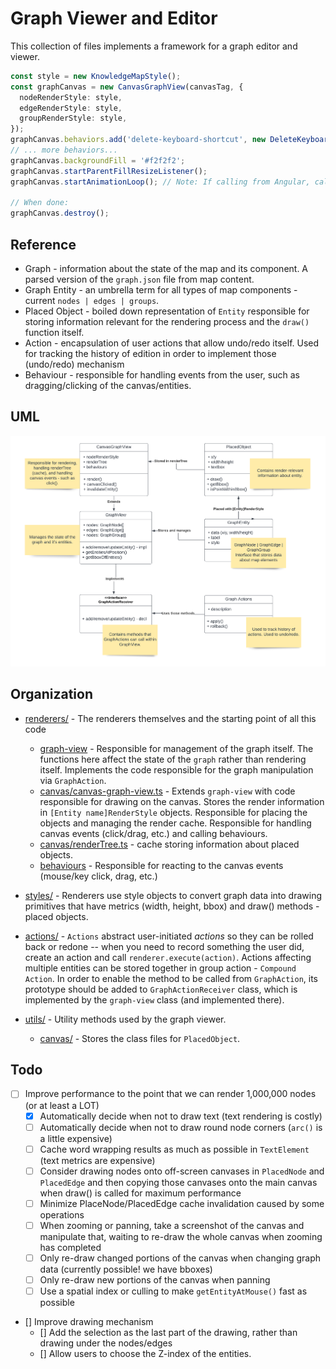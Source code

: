 # Graph Viewer and Editor

This collection of files implements a framework for a graph editor and viewer.

```typescript
const style = new KnowledgeMapStyle();
const graphCanvas = new CanvasGraphView(canvasTag, {
  nodeRenderStyle: style,
  edgeRenderStyle: style,
  groupRenderStyle: style,
});
graphCanvas.behaviors.add('delete-keyboard-shortcut', new DeleteKeyboardShortcut(graphCanvas), -100);
// ... more behaviors...
graphCanvas.backgroundFill = '#f2f2f2';
graphCanvas.startParentFillResizeListener();
graphCanvas.startAnimationLoop(); // Note: If calling from Angular, call outside Angular with ngZone

// When done:
graphCanvas.destroy();
```

## Reference
* Graph - information about the state of the map and its component. A parsed version of the `graph.json` file from map content.
* Graph Entity - an umbrella term for all types of map components - current `nodes | edges | groups`.
* Placed Object - boiled down representation of `Entity` responsible for storing information relevant for
the rendering process and the `draw()` function itself.
* Action - encapsulation of user actions that allow undo/redo itself. Used for tracking the history of edition in order to implement
those (undo/redo) mechanism
* Behaviour - responsible for handling events from the user, such as dragging/clicking of the canvas/entities.


## UML
![Graph viewer implementation schema](graph-viewer-uml.png)

## Organization

* [renderers/](renderers) - The renderers themselves and the starting point of all this code
  * [graph-view](renderers/graph-view.ts) - Responsible for management of the graph itself. The functions here affect the state of 
  the `graph` rather than rendering itself. Implements the code responsible for the graph manipulation via `GraphAction`.
  * [canvas/canvas-graph-view.ts](renderers/canvas/canvas-graph-view.ts) - Extends `graph-view` with
  code responsible for drawing on the canvas. Stores the render information in `[Entity name]RenderStyle`
  objects. Responsible for placing the objects and managing the render cache.
  Responsible for handling canvas events (click/drag, etc.) and calling behaviours.
  * [canvas/renderTree.ts](renderers/canvas/render-tree.ts) - cache storing information about placed objects.
  * [behaviours](renderers/canvas/behaviors) - Responsible for reacting to the canvas events (mouse/key click, drag, etc.)
  
* [styles/](styles) - Renderers use style objects to convert graph data into drawing primitives that
    have metrics (width, height, bbox) and draw() methods - placed objects.
* [actions/](actions) - `Actions` abstract user-initiated *actions* so they can be rolled back or redone --
    when you need to record something the user did, create an action and call `renderer.execute(action)`.
Actions affecting multiple entities can be stored together in group action - `Compound Action`. In order to enable
the method to be called from `GraphAction`, its prototype should be added to `GraphActionReceiver` class, which is implemented
by the `graph-view` class (and implemented there).
* [utils/](utils) - Utility methods used by the graph viewer.
    * [canvas/](utils/canvas) - Stores the class files for `PlacedObject`. 

## Todo

* [ ] Improve performance to the point that we can render 1,000,000 nodes (or at least a LOT)
    * [x] Automatically decide when not to draw text (text rendering is costly)
    * [ ] Automatically decide when not to draw round node corners (`arc()` is a little expensive)
    * [ ] Cache word wrapping results as much as possible in `TextElement` (text metrics are expensive)
    * [ ] Consider drawing nodes onto off-screen canvases in `PlacedNode` and `PlacedEdge` and then
        copying those canvases onto the main canvas when draw() is called for maximum performance
    * [ ] Minimize PlaceNode/PlacedEdge cache invalidation caused by some operations
    * [ ] When zooming or panning, take a screenshot of the canvas and manipulate that, waiting to
        re-draw the whole canvas when zooming has completed
    * [ ] Only re-draw changed portions of the canvas when changing graph data (currently possible!
        we have bboxes)
    * [ ] Only re-draw new portions of the canvas when panning
    * [ ] Use a spatial index or culling to make `getEntityAtMouse()` fast as possible

* [] Improve drawing mechanism
  * [] Add the selection as the last part of the drawing, rather than drawing under the nodes/edges
  * [] Allow users to choose the Z-index of the entities.
